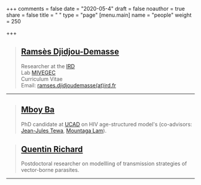 +++
comments = false
date = "2020-05-4"
draft = false
noauthor = true
share = false
title = " "
type = "page"
[menu.main]
   name = "people"
weight = 250

+++

> ## [Ramsès Djidjou-Demasse](https://djidjoudemasse.com/)
> Researcher at the [IRD](https://en.ird.fr/)\
> Lab [MIVEGEC](https://mivegec.ird.fr/en/)\
> Curriculum Vitae\
> Email: [ramses.djidjoudemasse(at)ird.fr](mailto:ramses.djidjoudemasse@ird.fr)

___

> ## [Mboy Ba](https://www.researchgate.net/profile/Mboya_Ba)
> PhD candidate at [UCAD](https://www.ucad.sn/) on HIV age-structured model's (co-advisors: [Jean-Jules Tewa](https://www.researchgate.net/profile/Tewa_Jean_Jules), [Mountaga Lam](https://www.researchgate.net/profile/Lam_Mountaga)).


> ## [Quentin Richard](http://quentin.richard.perso.math.cnrs.fr/index_en.html)
> Postdoctoral researcher on modellling of transmission strategies of vector-borne parasites.

___